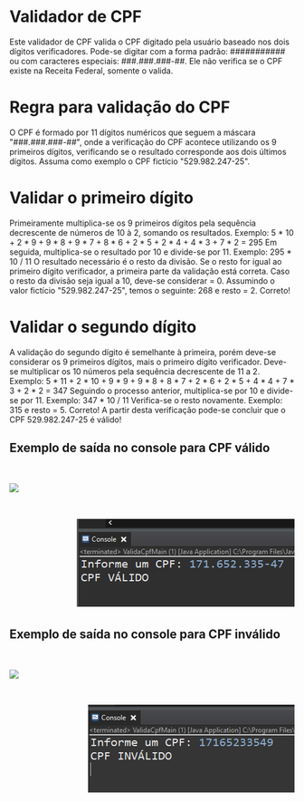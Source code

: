 # Validador de CPF
Este validador de CPF valida o CPF digitado pela usuário baseado nos dois dígitos verificadores. Pode-se digitar com a forma padrão:
########### ou com caracteres especiais: ###.###.###-##. Ele não verifica se o CPF existe na Receita Federal, somente o valida.

# Regra para validação do CPF
O CPF é formado por 11 dígitos numéricos que seguem a máscara "###.###.###-##", onde a verificação
do CPF acontece utilizando os 9 primeiros dígitos, verificando se o resultado corresponde aos dois
últimos dígitos. Assuma como exemplo o CPF fictício "529.982.247-25".

# Validar o primeiro dígito
Primeiramente multiplica-se os 9 primeiros dígitos pela sequência decrescente de números de 10 à 2,
somando os resultados. Exemplo: 5 * 10 + 2 * 9 + 9 * 8 + 9 * 7 + 8 * 6 + 2 * 5 + 2 * 4 + 4 * 3 + 7 * 2 = 295
Em seguida, multiplica-se o resultado por 10 e divide-se por 11. Exemplo: 295 * 10 / 11
O resultado necessário é o resto da divisão. Se o resto for igual ao primeiro dígito verificador, a primeira
parte da validação está correta. Caso o resto da divisão seja igual a 10, deve-se considerar = 0.
Assumindo o valor fictício "529.982.247-25", temos o seguinte: 268 e resto = 2. Correto!

# Validar o segundo dígito
A validação do segundo dígito é semelhante à primeira, porém deve-se considerar os 9 primeiros dígitos,
mais o primeiro dígito verificador. Deve-se multiplicar os 10 números pela sequência decrescente de 11 a
2. Exemplo: 5 * 11 + 2 * 10 + 9 * 9 + 9 * 8 + 8 * 7 + 2 * 6 + 2 * 5 + 4 * 4 + 7 * 3 + 2 * 2 = 347
Seguindo o processo anterior, multiplica-se por 10 e divide-se por 11. Exemplo: 347 * 10 / 11
Verifica-se o resto novamente. Exemplo: 315 e resto = 5. Correto!
A partir desta verificação pode-se concluir que o CPF 529.982.247-25 é válido!

## Exemplo de saída no console para CPF válido
<h1 align="left">
    <img src="CPF válido com caracteres.png"/>
</h1>
<h1 align="right">
    <img src="CPF válido.png"/>
</h1>

## Exemplo de saída no console para CPF inválido
<h1 align="left">
    <img src="CPF inválido com caracteres.png"/>
</h1>
<h1 align="right">
    <img src="CPF inválido.png"/>
</h1>




